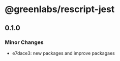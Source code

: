 # @greenlabs/rescript-jest

## 0.1.0

### Minor Changes

- e7dace3: new packages and improve packagaes
